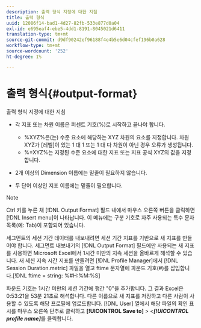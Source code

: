 ```yaml
---
description: 출력 형식 지정에 대한 지침
title: 출력 형식
uuid: 12086f14-bad1-4d27-82fb-533e877d0a04
exl-id: e695eaf4-ebe5-4dd1-8191-8045021d6411
translation-type: tm+mt
source-git-commit: d9df90242ef96188f4e4b5e6d04cfef196b0a628
workflow-type: tm+mt
source-wordcount: '252'
ht-degree: 1%

---
```


# 출력 형식{#output-format}

출력 형식 지정에 대한 지침

* 각 지표 또는 차원 이름은 퍼센트 기호(%)로 시작하고 끝나야 합니다.

   * %XYZ%은(는) 수준 요소에 해당하는 XYZ 차원의 요소를 지정합니다. 차원 XYZ가 [레벨]이 있는 1 대 1 또는 1 대 다 차원이 아닌 경우 오류가 생성됩니다.
   * %=XYZ%는 지정된 수준 요소에 대한 지표 또는 지표 공식 XYZ의 값을 지정합니다.

* 2개 이상의 Dimension 이름에는 밑줄이 필요하지 않습니다.
* 두 단어 이상인 지표 이름에는 밑줄이 필요합니다.

>[!NOTE]
>
>Ctrl 키를 누른 채 [!DNL Output Format] 필드 내에서 마우스 오른쪽 버튼을 클릭하면 [!DNL Insert menu]이 나타납니다. 이 메뉴에는 구분 기호로 자주 사용되는 특수 문자 목록(예: Tab)이 포함되어 있습니다.

세그먼트의 세션 기간 데이터를 내보내려면 세션 기간 지표를 기반으로 새 지표를 만들어야 합니다. 세그먼트 내보내기의 [!DNL Output Format] 필드에만 사용되는 새 지표를 사용하면 Microsoft Excel에서 1시간 미만의 지속 세션을 올바르게 해석할 수 있습니다. 새 세션 지속 시간 지표를 만들려면 [!DNL Profile Manager]에서 [!DNL Session Duration.metric] 파일을 열고 ftime 문자열에 파운드 기호(#)를 삽입합니다.[!DNL ftime = string: %#H:%M:%S]

파운드 기호는 1시간 미만의 세션 기간에 행간 &quot;0&quot;을 추가합니다. 그 결과 Excel은 0:53:21을 53분 21초로 해석합니다. 다른 이름으로 새 지표를 저장하고 다른 사람이 사용할 수 있도록 해당 프로필에 업로드합니다. [!DNL User] 열에서 해당 파일의 확인 표시를 마우스 오른쪽 단추로 클릭하고 **[!UICONTROL Save to]** > *&lt;**[!UICONTROL profile name]***&#x200B;를 클릭합니다.
